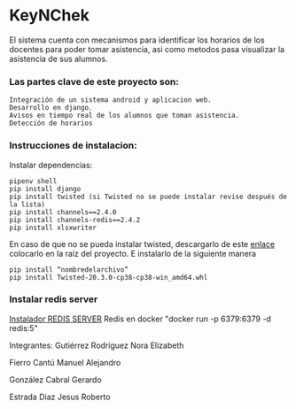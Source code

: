 # KeyNChek

El sistema cuenta con mecanismos para identificar los horarios de los docentes para poder tomar asistencia, asi como metodos pasa visualizar la asistencia de sus alumnos.

### Las partes clave de este proyecto son:
```
Integración de un sistema android y aplicacion web.
Desarrollo en django.
Avisos en tiempo real de los alumnos que toman asistencia.
Detección de horarios
```

### Instrucciones de instalacion:
Instalar dependencias:
```
pipenv shell
pip install django
pip install twisted (si Twisted no se puede instalar revise después de la lista)
pip install channels==2.4.0
pip install channels-redis==2.4.2
pip install xlsxwriter
```

En caso de que no se pueda instalar twisted, descargarlo de este [enlace](https://pypi.org/project/Twisted/#filesy) colocarlo en la raíz del proyecto.
E instalarlo de la siguiente manera
```
pip install “nombredelarchivo”
pip install Twisted-20.3.0-cp38-cp38-win_amd64.whl
```

### Instalar redis server
[Instalador REDIS SERVER](https://github.com/microsoftarchive/redis/releases/tag/win-3.2.100)
Redis en docker "docker run -p 6379:6379 -d redis:5"

Integrantes:
Gutiérrez Rodríguez Nora Elizabeth

Fierro Cantú Manuel Alejandro

González Cabral Gerardo

Estrada Diaz Jesus Roberto

